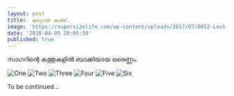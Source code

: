```yaml
---
layout: post
title:  മറ്റൊരു കത്ത്. 
image: 'https://supersizelife.com/wp-content/uploads/2017/07/0052-Lost-Art-of-Letter-Writing-Feature-Image-Quill-and-Papper-Shutterstock-1024x664.jpg'
date: '2020-04-09 20:05:39'
published: true
---
```


സാഗറിന്റെ കത്തുകളിൽ ബാക്കിയായ ഒരെണ്ണം. 

![One](https://i.imgur.com/d1AyJKq.jpg)
![Two](https://i.imgur.com/MXtCshd.jpg)
![Three](https://i.imgur.com/EhLWFm6.jpg)
![Four](https://i.imgur.com/b5yrnhI.jpg)
![Five](https://i.imgur.com/EkveDIN.jpg)
![Six](https://i.imgur.com/BdSWt9u.jpg)

To be continued...